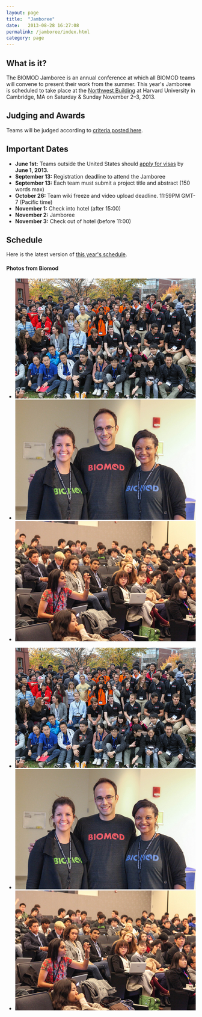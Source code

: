 ```yaml
---
layout: page
title:  "Jamboree"
date:   2013-08-28 16:27:08
permalink: /jamboree/index.html
category: page
---
```



## What is it?

The BIOMOD Jamboree is an annual conference at which all BIOMOD teams will convene to present their work from the summer. This year's Jamboree is scheduled to take place at the [Northwest Building](http://isites.harvard.edu/icb/icb.do?keyword=k68489&amp;pageid=icb.page331114) at Harvard University in Cambridge, MA on Saturday &amp; Sunday November 2–3, 2013.

## Judging and Awards

Teams will be judged according to [criteria posted here](/judging).

## Important Dates

- **June 1st:** Teams outside the United States should [apply for visas](visa-information) by **June 1, 2013.**
- **September 13:** Registration deadline to attend the Jamboree 
- **September 13:** Each team must submit a project title and abstract (150 words max) 
- **October 26:** Team wiki freeze and video upload deadline. 11:59PM GMT-7 (Pacific time) 
- **November 1:** Check into hotel (after 15:00) 
- **November 2:** Jamboree 
- **November 3:** Check out of hotel (before 11:00) 

## Schedule

Here is the latest version of [this year's schedule](https://www.dropbox.com/s/34no0jbhuyq5ltn/BIOMOD2012_schedule_v1.pdf). 


<div class="main">
<div class="row">

<h4 id="latest-photos">Photos from Biomod</h2>
<div id="photos" class="flexslider">
	<ul class="slides">
		<li><img src="/assets/images/photos/8165661478_b9d70fb1f6.jpg" /></li>
		<li><img src="/assets/images/photos/8165610433_a40a164810.jpg" /></li>
		<li><img src="/assets/images/photos/8165655658_10c6eafbc2.jpg" /></li>
	</ul>
</div>
<div id="photos-nav" class="flexslider">
	<ul class="slides">
		<li><img src="/assets/images/photos/8165661478_b9d70fb1f6.jpg" /></li>
		<li><img src="/assets/images/photos/8165610433_a40a164810.jpg" /></li>
		<li><img src="/assets/images/photos/8165655658_10c6eafbc2.jpg" /></li>
	</ul>
</div>

</div>
</div>